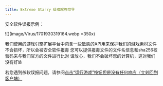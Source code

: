 ```yaml
---
title: Extreme Starry 疑难解答向导
---
```


安全软件误报示例：

![](image/Virus/1701930319164.webp =350x)

我们使用的游戏引擎扩展平台中包含一些敏感的API用来保护我们的游戏素材文件不会损坏，所以会被安全软件报毒
您可以提供报毒文件的文件名信息和sha256校验码来与我们官方的文件进行比对
请放心，我们不会破坏您的计算机，这对我们没有好处

若您遇到杀软误报问题，请参阅[点击“运行游戏”按钮但是没有任何响应（立刻回到客户端）](../LaunchingESClient/UnResponsiveOnGame.md)
